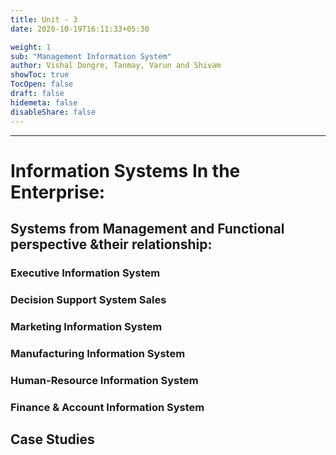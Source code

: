 ```yaml
---
title: Unit - 3
date: 2020-10-19T16:11:33+05:30

weight: 1
sub: "Management Information System"
author: Vishal Dongre, Tanmay, Varun and Shivam
showToc: true
TocOpen: false
draft: false
hidemeta: false
disableShare: false
---
```


---

# Information Systems In the Enterprise:

## Systems from Management and Functional perspective &their relationship:

### Executive Information System

### Decision Support System Sales

### Marketing Information System

### Manufacturing Information System

### Human-Resource Information System

### Finance & Account Information System

## Case Studies
